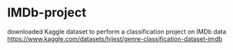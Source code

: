 # IMDb-project
downloaded Kaggle dataset to perform a classification project on IMDb data
https://www.kaggle.com/datasets/hijest/genre-classification-dataset-imdb
